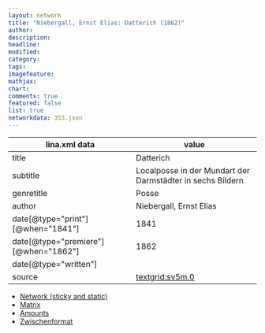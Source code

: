 ```yaml
---
layout: network
title: "Niebergall, Ernst Elias: Datterich (1862)"
author:
description:
headline:
modified:
category:
tags:
imagefeature: 
mathjax: 
chart: 
comments: true
featured: false
list: true
networkdata: 353.json
---
```

lina.xml data  | value
------------- | -------------
title|Datterich
subtitle|Localposse in der Mundart der Darmstädter in sechs Bildern
genretitle|Posse
author|Niebergall, Ernst Elias
date[@type="print"][@when="1841"]|1841
date[@type="premiere"][@when="1862"]|1862
date[@type="written"]|
source|[textgrid:sv5m.0](https://textgridlab.org/1.0/tgcrud-public/rest/textgrid:sv5m.0/data)



* [Network (sticky and static)](/linas/network353)
* [Matrix](/linas/matrix353)
* [Amounts](/linas/amount353)
* [Zwischenformat](/linas/lina353 )
